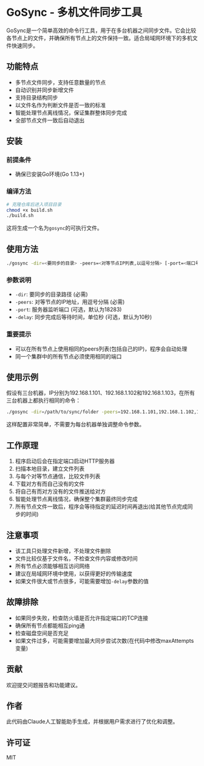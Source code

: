 # GoSync - 多机文件同步工具

GoSync是一个简单高效的命令行工具，用于在多台机器之间同步文件。它会比较各节点上的文件，并确保所有节点上的文件保持一致。适合局域网环境下的多机文件快速同步。

## 功能特点

- 多节点文件同步，支持任意数量的节点
- 自动识别并同步新增文件
- 支持目录结构同步
- 以文件名作为判断文件是否一致的标准
- 智能处理节点离线情况，保证集群整体同步完成
- 全部节点文件一致后自动退出

## 安装

### 前提条件

- 确保已安装Go环境(Go 1.13+)

### 编译方法

```bash
# 克隆仓库后进入项目目录
chmod +x build.sh
./build.sh
```

这将生成一个名为`gosync`的可执行文件。

## 使用方法

```bash
./gosync -dir=<要同步的目录> -peers=<对等节点IP列表,以逗号分隔> [-port=<端口号>] [-delay=<同步完成后等待时间>]
```

### 参数说明

- `-dir`: 要同步的目录路径 (必需)
- `-peers`: 对等节点的IP地址，用逗号分隔 (必需)
- `-port`: 服务器监听端口 (可选，默认为18283)
- `-delay`: 同步完成后等待时间，单位秒 (可选，默认为10秒)

### 重要提示

- 可以在所有节点上使用相同的peers列表(包括自己的IP)，程序会自动处理
- 同一个集群中的所有节点必须使用相同的端口

## 使用示例

假设有三台机器，IP分别为192.168.1.101、192.168.1.102和192.168.1.103，在所有三台机器上都执行相同的命令：

```bash
./gosync -dir=/path/to/sync/folder -peers=192.168.1.101,192.168.1.102,192.168.1.103
```

这样配置非常简单，不需要为每台机器单独调整命令参数。

## 工作原理

1. 程序启动后会在指定端口启动HTTP服务器
2. 扫描本地目录，建立文件列表
3. 与每个对等节点通信，比较文件列表
4. 下载对方有而自己没有的文件
5. 将自己有而对方没有的文件推送给对方
6. 智能处理节点离线情况，确保整个集群最终同步完成
7. 所有节点文件一致后，程序会等待指定的延迟时间再退出(给其他节点完成同步的时间)

## 注意事项

- 该工具只处理文件新增，不处理文件删除
- 文件比较仅基于文件名，不检查文件内容或修改时间
- 所有节点必须能够相互访问网络
- 建议在局域网环境中使用，以获得更好的传输速度
- 如果文件很大或节点很多，可能需要增加`-delay`参数的值

## 故障排除

- 如果同步失败，检查防火墙是否允许指定端口的TCP连接
- 确保所有节点都能相互ping通
- 检查磁盘空间是否充足
- 如果文件过多，可能需要增加最大同步尝试次数(在代码中修改maxAttempts变量)

## 贡献

欢迎提交问题报告和功能建议。

## 作者

此代码由Claude人工智能助手生成，并根据用户需求进行了优化和调整。

## 许可证

MIT 